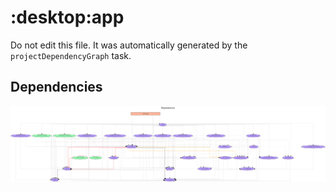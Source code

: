 # :desktop:app

Do not edit this file.
It was automatically generated by the `projectDependencyGraph` task.

## Dependencies
![](assets/module_dependency_graph.svg)
